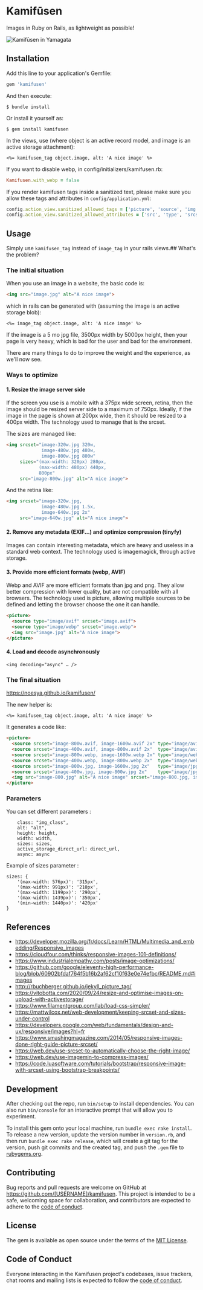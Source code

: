 # Kamifūsen

Images in Ruby on Rails, as lightweight as possible!

![Kamifūsen in Yamagata](https://upload.wikimedia.org/wikipedia/commons/thumb/0/0d/%E4%B8%AD%E6%B4%A5%E5%B7%9D%E9%9B%AA%E3%81%BE%E3%81%A4%E3%82%8A.jpg/1024px-%E4%B8%AD%E6%B4%A5%E5%B7%9D%E9%9B%AA%E3%81%BE%E3%81%A4%E3%82%8A.jpg)

## Installation

Add this line to your application's Gemfile:

```ruby
gem 'kamifusen'
```

And then execute:

    $ bundle install

Or install it yourself as:

    $ gem install kamifusen

In the views, use (where object is an active record model, and image is an active storage attachment):

```erb
<%= kamifusen_tag object.image, alt: 'A nice image' %>
```

If you want to disable webp, in config/initializers/kamifusen.rb:

```ruby
Kamifusen.with_webp = false
```

If you render kamifusen tags inside a sanitized text, please make sure you allow these tags and attributes in `config/application.yml`:

```ruby
config.action_view.sanitized_allowed_tags = ['picture', 'source', 'img']
config.action_view.sanitized_allowed_attributes = ['src', 'type', 'srcset', 'width', 'height', 'alt', 'sizes', 'loading', 'decoding']
```

## Usage

Simply use `kamifusen_tag` instead of `image_tag` in your rails views.## What's the problem?

### The initial situation

When you use an image in a website, the basic code is:
```html
<img src="image.jpg" alt="A nice image">
```

which in rails can be generated with (assuming the image is an active storage blob):
```erb
<%= image_tag object.image, alt: 'A nice image' %>
```

If the image is a 5 mo jpg file, 3500px width by 5000px height, then your page is very heavy, which is bad for the user and bad for the environment.

There are many things to do to improve the weight and the experience, as we'll now see.

### Ways to optimize

#### 1. Resize the image server side

If the screen you use is a mobile with a 375px wide screen, retina, then the image should be resized server side to a maximum of 750px. Ideally, if the image in the page is shown at 200px wide, then it should be resized to a 400px width. The technology used to manage that is the srcset.

The sizes are managed like:

```html
<img srcset="image-320w.jpg 320w,
             image-480w.jpg 480w,
             image-800w.jpg 800w"
     sizes="(max-width: 320px) 280px,
            (max-width: 480px) 440px,
            800px"
     src="image-800w.jpg" alt="A nice image">
```

And the retina like:

```html
<img srcset="image-320w.jpg,
             image-480w.jpg 1.5x,
             image-640w.jpg 2x"
     src="image-640w.jpg" alt="A nice image">
 ```

#### 2. Remove any metadata (EXIF...) and optimize compression (tinyfy)

Images can contain interesting metadata, which are heavy and useless in a standard web context. The technology used is imagemagick, through active storage.

#### 3. Provide more efficient formats (webp, AVIF)

Webp and AVIF are more efficient formats than jpg and png. They allow better compression with lower quality, but are not compatible with all browsers. The technology used is picture, allowing multiple sources to be defined and letting the browser choose the one it can handle.

```html
<picture>
  <source type="image/avif" srcset="image.avif">
  <source type="image/webp" srcset="image.webp">
  <img src="image.jpg" alt="A nice image">
</picture>
```

#### 4. Load and decode asynchronously  

```
<img decoding="async" … />
```

### The final situation

https://noesya.github.io/kamifusen/

The new helper is:

```erb
<%= kamifusen_tag object.image, alt: 'A nice image' %>
```

It generates a code like:

```html
<picture>
  <source srcset="image-800w.avif, image-1600w.avif 2x" type="image/avif"  media="(min-width: 800px)">
  <source srcset="image-400w.avif, image-800w.avif 2x"  type="image/avif"  media="(min-width: 400px)">
  <source srcset="image-800w.webp, image-1600w.webp 2x" type="image/webp"  media="(min-width: 800px)">
  <source srcset="image-400w.webp, image-800w.webp 2x"  type="image/webp"  media="(min-width: 400px)">
  <source srcset="image-800w.jpg, image-1600w.jpg 2x"   type="image/jpg"   media="(min-width: 800px)">
  <source srcset="image-400w.jpg, image-800w.jpg 2x"    type="image/jpg"   media="(min-width: 400px)">
  <img src="image-800.jpg" alt="A nice image" srcset="image-800.jpg, image-1600.jpg 2x">
</picture>
```

### Parameters

You can set different parameters : 

```
    class: "img_class",
    alt: "alt",
    height: height,
    width: width,
    sizes: sizes,
    active_storage_direct_url: direct_url,
    async: async
```

Example of sizes parameter : 

```
sizes: {
    '(max-width: 576px)': '315px',
    '(max-width: 991px)': '210px',
    '(max-width: 1199px)': '290px',
    '(max-width: 1439px)': '350px',
    '(min-width: 1440px)': '420px'
}
```

## References

- https://developer.mozilla.org/fr/docs/Learn/HTML/Multimedia_and_embedding/Responsive_images
- https://cloudfour.com/thinks/responsive-images-101-definitions/
- https://www.industrialempathy.com/posts/image-optimizations/
- https://github.com/google/eleventy-high-performance-blog/blob/60902bfdaf764f5b16b2af62cf10f63e0e74efbc/README.md#images
- http://rbuchberger.github.io/jekyll_picture_tag/
- https://vitobotta.com/2020/09/24/resize-and-optimise-images-on-upload-with-activestorage/
- https://www.filamentgroup.com/lab/load-css-simpler/
- https://mattwilcox.net/web-development/keeping-srcset-and-sizes-under-control
- https://developers.google.com/web/fundamentals/design-and-ux/responsive/images?hl=fr
- https://www.smashingmagazine.com/2014/05/responsive-images-done-right-guide-picture-srcset/
- https://web.dev/use-srcset-to-automatically-choose-the-right-image/
- https://web.dev/use-imagemin-to-compress-images/
- https://code.luasoftware.com/tutorials/bootstrap/responsive-image-with-srcset-using-bootstrap-breakpoints/

## Development

After checking out the repo, run `bin/setup` to install dependencies. You can also run `bin/console` for an interactive prompt that will allow you to experiment.

To install this gem onto your local machine, run `bundle exec rake install`. To release a new version, update the version number in `version.rb`, and then run `bundle exec rake release`, which will create a git tag for the version, push git commits and the created tag, and push the `.gem` file to [rubygems.org](https://rubygems.org).

## Contributing

Bug reports and pull requests are welcome on GitHub at https://github.com/[USERNAME]/kamifusen. This project is intended to be a safe, welcoming space for collaboration, and contributors are expected to adhere to the [code of conduct](https://github.com/[USERNAME]/kamifusen/blob/master/CODE_OF_CONDUCT.md).

## License

The gem is available as open source under the terms of the [MIT License](https://opensource.org/licenses/MIT).

## Code of Conduct

Everyone interacting in the Kamifusen project's codebases, issue trackers, chat rooms and mailing lists is expected to follow the [code of conduct](https://github.com/[USERNAME]/kamifusen/blob/master/CODE_OF_CONDUCT.md).
